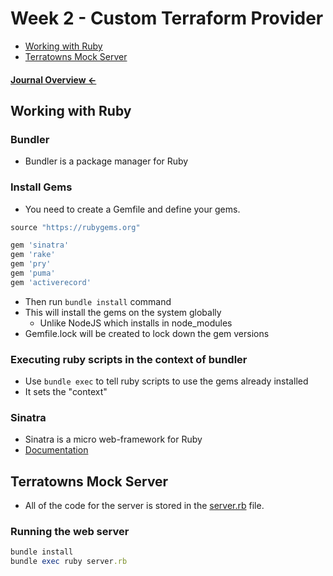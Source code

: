 # Week 2 - Custom Terraform Provider

- [Working with Ruby](#working-with-ruby)
- [Terratowns Mock Server](#terratowns-mock-server)

#### **[Journal Overview ←](./../README.md#weekly-journals)**

## Working with Ruby

### Bundler
- Bundler is a package manager for Ruby

### Install Gems
- You need to create a Gemfile and define your gems.

```rb
source "https://rubygems.org"

gem 'sinatra'
gem 'rake'
gem 'pry'
gem 'puma'
gem 'activerecord'
```

- Then run `bundle install` command
- This will install the gems on the system globally
  - Unlike NodeJS which installs in node_modules
- Gemfile.lock will be created to lock down the gem versions

### Executing ruby scripts in the context of bundler
- Use `bundle exec` to tell ruby scripts to use the gems already installed
- It sets the "context"

### Sinatra
- Sinatra is a micro web-framework for Ruby
- [Documentation](https://sinatrarb.com/)

## Terratowns Mock Server
- All of the code for the server is stored in the [server.rb](./../terratowns_mock_server/server.rb) file.

### Running the web server

```rb
bundle install
bundle exec ruby server.rb
```
